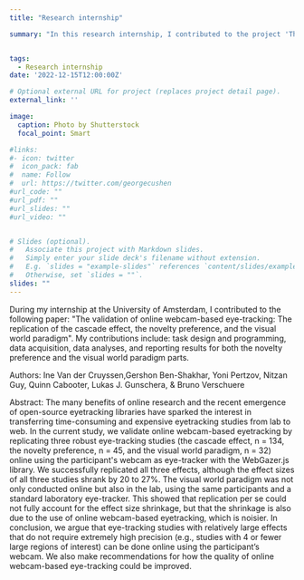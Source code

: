 ```yaml
---
title: "Research internship"

summary: "In this research internship, I contributed to the project 'The validation of online webcam-based eye-tracking: The replication of the cascade effect, the novelty preference, and the visual world paradigm' by Ine Van der Cruyssen."


tags:
  - Research internship
date: '2022-12-15T12:00:00Z'

# Optional external URL for project (replaces project detail page).
external_link: ''

image:
  caption: Photo by Shutterstock
  focal_point: Smart

#links:
#- icon: twitter
#  icon_pack: fab
#  name: Follow
#  url: https://twitter.com/georgecushen
#url_code: ""
#url_pdf: ""
#url_slides: ""
#url_video: ""


# Slides (optional).
#   Associate this project with Markdown slides.
#   Simply enter your slide deck's filename without extension.
#   E.g. `slides = "example-slides"` references `content/slides/example-slides.md`.
#   Otherwise, set `slides = ""`.
slides: ""
---
```


During my internship at the University of Amsterdam, I contributed to the following paper: "The validation of online webcam-based eye-tracking: The replication of the cascade effect, the novelty preference, and the visual world paradigm". My contributions include: task design and programming, data acquisition, data analyses, and reporting results for both the novelty preference and the visual world paradigm parts. 

Authors: 
Ine Van der Cruyssen,Gershon Ben-Shakhar, Yoni Pertzov, Nitzan Guy, Quinn Cabooter, Lukas J. Gunschera, & Bruno Verschuere

Abstract: 
The many benefits of online research and the recent emergence of open-source eyetracking libraries have sparked the interest in transferring time-consuming and expensive eyetracking studies from lab to web. In the current study, we validate online webcam-based eyetracking by replicating three robust eye-tracking studies (the cascade effect, n = 134, the novelty
preference, n = 45, and the visual world paradigm, n = 32) online using the participant's webcam
as eye-tracker with the WebGazer.js library. We successfully replicated all three effects,
although the effect sizes of all three studies shrank by 20 to 27%. The visual world paradigm
was not only conducted online but also in the lab, using the same participants and a standard
laboratory eye-tracker. This showed that replication per se could not fully account for the effect
size shrinkage, but that the shrinkage is also due to the use of online webcam-based eyetracking, which is noisier. In conclusion, we argue that eye-tracking studies with relatively large
effects that do not require extremely high precision (e.g., studies with 4 or fewer large regions
of interest) can be done online using the participant’s webcam. We also make recommendations
for how the quality of online webcam-based eye-tracking could be improved. 
